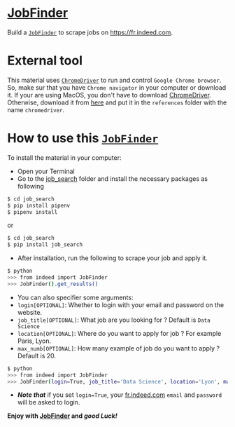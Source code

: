 
[JobFinder](https://github.com/djibybalde/job_search) 
==========

Build a [`JobFinder`](https://github.com/djibybalde/job_search) to scrape jobs on https://fr.indeed.com.


External tool
=============
This material uses [`ChromeDriver`](https://chromedriver.chromium.org) to run and control `Google Chrome browser`. 
So, make sur that you have `Chrome navigator` in your computer or download it. 
If your are using MacOS, you don't have to download [ChromeDriver](https://chromedriver.chromium.org). 
Otherwise, download it from [here](https://chromedriver.chromium.org) and put it in the `references` folder with the name `chromedriver`. 


How to use this [`JobFinder`](https://github.com/djibybalde/job_search)
============

To install the material in your computer:
- Open your Terminal
- Go to the [job_search](https://github.com/djibybalde/job_search) folder and install the necessary packages as following
```bash
$ cd job_search
$ pip install pipenv
$ pipenv install
```
or 
```bash
$ cd job_search
$ pip install job_search
```

- After installation, run the following to scrape your job and apply it. 
```bash
$ python
>>> from indeed import JobFinder
>>> JobFinder().get_results()
```

- You can also specifier some arguments:
- `login[OPTIONAL]`: Whether to login with your email and password on the website.  
- `job_title[OPTIONAL]`: What job are you looking for ? Default is `Data Science` 
- `location[OPTIONAL]`: Where do you want to apply for job ? For example Paris, Lyon.
- `max_numb[OPTIONAL]`: How many example of job do you want to apply ? Default is 20. 

```bash
$ python
>>> from indeed import JobFinder
>>> JobFinder(login=True, job_title='Data Science', location='Lyon', max_numb=10).get_results()
```

- ***Note that*** if you set `login=True`, your [fr.indeed.com](https://fr.indeed.com) `email` and `password` will be asked to login.

**Enjoy with [JobFinder](https://github.com/djibybalde/job_search) and *good Luck!***
